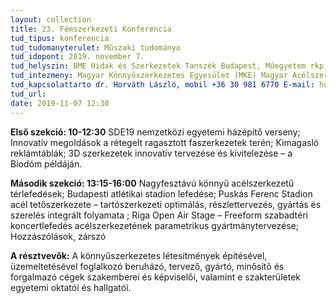 ```yaml
---
layout: collection
title: 23. Fémszerkezeti Konferencia
tud_tipus: konferencia
tud_tudomanyterulet: Műszaki tudományo
tud_idopont: 2019. november 7.
tud_helyszin: BME Hidak és Szerkezetek Tanszék Budapest, Műegyetem rkp. 3, K ép. Mf. 85.
tud_intezmeny: Magyar Könnyűszerkezetes Egyesület (MKE) Magyar Acélszerkezeti Szövetség (MAGÉSZ)
tud_kapcsolattarto dr. Horváth László, mobil +36 30 981 6770 E-mail: horvath.laszlo@epito.bme.hu
tud_url:
date: 2019-11-07 12:30
---
```

**Első szekció: 10-12:30**
SDE19 nemzetközi egyetemi házépítő verseny; Innovatív megoldások a rétegelt ragasztott faszerkezetek terén; 
Kimagasló reklámtáblák; 3D szerkezetek innovatív tervezése és kivitelezése – a Biodóm példáján.

**Második szekció: 13:15-16:00**
Nagyfesztávú könnyű acélszerkezetű térlefedések; Budapesti atlétikai stadion lefedése; Puskás Ferenc Stadion acél tetőszerkezete – tartószerkezeti optimálás, részlettervezés, gyártás és szerelés integrált folyamata ; Riga Open Air Stage – Freeform szabadtéri koncertlefedés acélszerkezetének parametrikus gyártmánytervezése; Hozzászólások, zárszó 

**A résztvevők:**
A könnyűszerkezetes létesítmények építésével, üzemeltetésével foglalkozó beruházó, tervező, gyártó, minősítő és forgalmazó cégek szakemberei és képviselői, valamint e szakterületek egyetemi oktatói és hallgatói.
